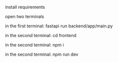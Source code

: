 install requirements

open two terminals

in the first terminal: fastapi run backend/app/main.py


in the second terminal: cd frontend

in the second terminal: npm i

in the second terminal: npm run dev